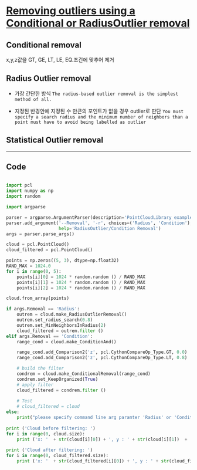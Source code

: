# [Removing outliers using a Conditional or RadiusOutlier removal](http://pointclouds.org/documentation/tutorials/remove_outliers.php#remove-outliers)

## Conditional removal

x,y,z값을 GT, GE, LT, LE, EQ.조건에 맞추어 제거 


## Radius Outlier removal

- 가장 간단한 방식 `The radius-based outlier removal is the simplest method of all.`

- 지정된 반경안에 지정된 수 만큰의 포인트가 없을 경우 outlier로 판단 `You must specify a search radius and the minimum number of neighbors than a point must have to avoid being labelled as outlier`



## Statistical Outlier removal




---

## Code 

```python 

import pcl
import numpy as np
import random

import argparse

parser = argparse.ArgumentParser(description='PointCloudLibrary example: Remove outliers')
parser.add_argument('--Removal', '-r', choices=('Radius', 'Condition'), default='',
                    help='RadiusOutlier/Condition Removal')
args = parser.parse_args()

cloud = pcl.PointCloud()
cloud_filtered = pcl.PointCloud()

points = np.zeros((5, 3), dtype=np.float32)
RAND_MAX = 1024.0
for i in range(0, 5):
    points[i][0] = 1024 * random.random () / RAND_MAX
    points[i][1] = 1024 * random.random () / RAND_MAX
    points[i][2] = 1024 * random.random () / RAND_MAX

cloud.from_array(points)

if args.Removal == 'Radius':
    outrem = cloud.make_RadiusOutlierRemoval()
    outrem.set_radius_search(0.8)
    outrem.set_MinNeighborsInRadius(2)
    cloud_filtered = outrem.filter ()
elif args.Removal == 'Condition':
    range_cond = cloud.make_ConditionAnd()

    range_cond.add_Comparison2('z', pcl.CythonCompareOp_Type.GT, 0.0)
    range_cond.add_Comparison2('z', pcl.CythonCompareOp_Type.LT, 0.8)

    # build the filter
    condrem = cloud.make_ConditionalRemoval(range_cond)
    condrem.set_KeepOrganized(True)
    # apply filter
    cloud_filtered = condrem.filter ()
    
    # Test
    # cloud_filtered = cloud
else:
    print("please specify command line arg paramter 'Radius' or 'Condition'")
    
print ('Cloud before filtering: ')
for i in range(0, cloud.size):
    print ('x: '  + str(cloud[i][0]) + ', y : ' + str(cloud[i][1])  + ', z : ' + str(cloud[i][2]))
    
print ('Cloud after filtering: ')
for i in range(0, cloud_filtered.size):
    print ('x: '  + str(cloud_filtered[i][0]) + ', y : ' + str(cloud_filtered[i][1])  + ', z : ' + str(cloud_filtered[i][2]))
```